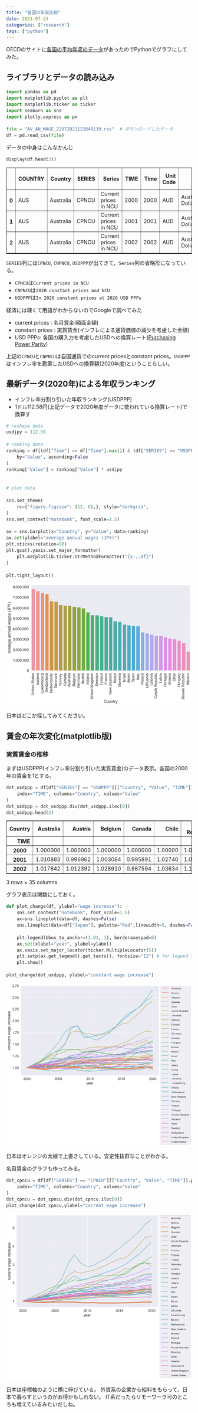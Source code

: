 ```yaml
---
title: "各国の年収比較"
date: 2021-07-23
categories: ["research"]
tags: ["python"]
---
```


OECDのサイトに[各国の平均年収のデータ](https://stats.oecd.org/Index.aspx?DataSetCode=RMW)があったのでPythonでグラフにしてみた。

<!--more-->

## ライブラリとデータの読み込み


```python
import pandas as pd
import matplotlib.pyplot as plt
import matplotlib.ticker as ticker
import seaborn as sns
import plotly.express as px

file = "AV_AN_WAGE_22072021122640139.csv"  # ダウンロードしたデータ
df = pd.read_csv(file)
```

データの中身はこんなかんじ


```python
display(df.head(3))
```


<div>
<style scoped>
    .dataframe tbody tr th:only-of-type {
        vertical-align: middle;
    }

    .dataframe tbody tr th {
        vertical-align: top;
    }

    .dataframe thead th {
        text-align: right;
    }
</style>
<table border="1" class="dataframe">
  <thead>
    <tr style="text-align: right;">
      <th></th>
      <th>COUNTRY</th>
      <th>Country</th>
      <th>SERIES</th>
      <th>Series</th>
      <th>TIME</th>
      <th>Time</th>
      <th>Unit Code</th>
      <th>Unit</th>
      <th>PowerCode Code</th>
      <th>PowerCode</th>
      <th>Reference Period Code</th>
      <th>Reference Period</th>
      <th>Value</th>
      <th>Flag Codes</th>
      <th>Flags</th>
    </tr>
  </thead>
  <tbody>
    <tr>
      <th>0</th>
      <td>AUS</td>
      <td>Australia</td>
      <td>CPNCU</td>
      <td>Current prices in NCU</td>
      <td>2000</td>
      <td>2000</td>
      <td>AUD</td>
      <td>Australian Dollar</td>
      <td>0</td>
      <td>Units</td>
      <td>NaN</td>
      <td>NaN</td>
      <td>46286.111081</td>
      <td>NaN</td>
      <td>NaN</td>
    </tr>
    <tr>
      <th>1</th>
      <td>AUS</td>
      <td>Australia</td>
      <td>CPNCU</td>
      <td>Current prices in NCU</td>
      <td>2001</td>
      <td>2001</td>
      <td>AUD</td>
      <td>Australian Dollar</td>
      <td>0</td>
      <td>Units</td>
      <td>NaN</td>
      <td>NaN</td>
      <td>48366.628479</td>
      <td>NaN</td>
      <td>NaN</td>
    </tr>
    <tr>
      <th>2</th>
      <td>AUS</td>
      <td>Australia</td>
      <td>CPNCU</td>
      <td>Current prices in NCU</td>
      <td>2002</td>
      <td>2002</td>
      <td>AUD</td>
      <td>Australian Dollar</td>
      <td>0</td>
      <td>Units</td>
      <td>NaN</td>
      <td>NaN</td>
      <td>50109.137562</td>
      <td>NaN</td>
      <td>NaN</td>
    </tr>
  </tbody>
</table>
</div>


`SERIES`列には`CPNCU`, `CNPNCU`, `USDPPP`が出てきて，`Series`列の省略形になっている。

- `CPNCU`は`Current prices in NCU`
- `CNPNCU`は`2020 constant prices and NCU`
- `USDPPP`は`In 2020 constant prices at 2020 USD PPPs`

経済には疎くて用語がわからないのでGoogleで調べてみた
- current prices : 名目賃金(額面金額)
- constant prices : 実質賃金(インフレによる通貨価値の減少を考慮した金額)
- USD PPPs: 各国の購入力を考慮したUSDへの換算レート([Purchasing Power Parity](http://uis.unesco.org/en/glossary-term/purchasing-power-parity-ppp))

上記の`CPNCU`と`CNPNCU`は自国通貨でのcurrent pricesとconstant prices。`USDPPP`はインフレ率を勘案したUSDへの換算額(2020年度)ということらしい。

## 最新データ(2020年)による年収ランキング

- インフレ率分割り引いた年収ランキング(USDPPP)
- 1ドル112.58円(上記データで2020年度データに使われている換算レート)で換算す


```python
# reshape data
usdjpy = 112.58

# ranking data
ranking = df[(df["Time"] == df["Time"].max()) & (df["SERIES"] == "USDPPP")].sort_values(
    by="Value", ascending=False
)
ranking["Value"] = ranking["Value"] * usdjpy


# plot data

sns.set_theme(
    rc={"figure.figsize": (12, 8),}, style="darkgrid",
)
sns.set_context("notebook", font_scale=1.5)

ax = sns.barplot(x="Country", y="Value", data=ranking)
ax.set(ylabel="average annual wages (JPY)")
plt.xticks(rotation=90)
plt.gca().yaxis.set_major_formatter(
    plt.matplotlib.ticker.StrMethodFormatter("{x:,.0f}")
)

plt.tight_layout()
```

   
![png](output_7_0.png)
    
日本はどこか探してみてください。

## 賃金の年次変化(matplotlib版)
### 実質賃金の推移

まずはUSDPPP(インフレ率分割り引いた実質賃金)のデータ表示。各国の2000年の賃金を1とする。

```python
dot_usdppp = df[df["SERIES"] == "USDPPP"][["Country", "Value", "TIME"]].pivot(
    index="TIME", columns="Country", values="Value"
)
dot_usdppp = dot_usdppp.div(dot_usdppp.iloc[0])
dot_usdppp.head(3)
```


<div>
<style scoped>
    .dataframe tbody tr th:only-of-type {
        vertical-align: middle;
    }

    .dataframe tbody tr th {
        vertical-align: top;
    }

    .dataframe thead th {
        text-align: right;
    }
</style>
<table border="1" class="dataframe">
  <thead>
    <tr style="text-align: right;">
      <th>Country</th>
      <th>Australia</th>
      <th>Austria</th>
      <th>Belgium</th>
      <th>Canada</th>
      <th>Chile</th>
      <th>Czech Republic</th>
      <th>Denmark</th>
      <th>Estonia</th>
      <th>Finland</th>
      <th>France</th>
      <th>...</th>
      <th>Norway</th>
      <th>Poland</th>
      <th>Portugal</th>
      <th>Slovak Republic</th>
      <th>Slovenia</th>
      <th>Spain</th>
      <th>Sweden</th>
      <th>Switzerland</th>
      <th>United Kingdom</th>
      <th>United States</th>
    </tr>
    <tr>
      <th>TIME</th>
      <th></th>
      <th></th>
      <th></th>
      <th></th>
      <th></th>
      <th></th>
      <th></th>
      <th></th>
      <th></th>
      <th></th>
      <th></th>
      <th></th>
      <th></th>
      <th></th>
      <th></th>
      <th></th>
      <th></th>
      <th></th>
      <th></th>
      <th></th>
      <th></th>
    </tr>
  </thead>
  <tbody>
    <tr>
      <th>2000</th>
      <td>1.000000</td>
      <td>1.000000</td>
      <td>1.000000</td>
      <td>1.000000</td>
      <td>1.00000</td>
      <td>1.000000</td>
      <td>1.000000</td>
      <td>1.000000</td>
      <td>1.000000</td>
      <td>1.000000</td>
      <td>...</td>
      <td>1.000000</td>
      <td>1.000000</td>
      <td>1.000000</td>
      <td>1.000000</td>
      <td>1.000000</td>
      <td>1.000000</td>
      <td>1.000000</td>
      <td>1.000000</td>
      <td>1.000000</td>
      <td>1.000000</td>
    </tr>
    <tr>
      <th>2001</th>
      <td>1.010883</td>
      <td>0.996962</td>
      <td>1.003084</td>
      <td>0.995891</td>
      <td>1.02740</td>
      <td>1.051571</td>
      <td>1.006660</td>
      <td>1.034993</td>
      <td>1.005260</td>
      <td>1.006325</td>
      <td>...</td>
      <td>1.024379</td>
      <td>1.057132</td>
      <td>1.004056</td>
      <td>1.000000</td>
      <td>1.040772</td>
      <td>0.994779</td>
      <td>1.011863</td>
      <td>1.057034</td>
      <td>1.042075</td>
      <td>1.008469</td>
    </tr>
    <tr>
      <th>2002</th>
      <td>1.017842</td>
      <td>1.012392</td>
      <td>1.028910</td>
      <td>0.987594</td>
      <td>1.03634</td>
      <td>1.115248</td>
      <td>1.029816</td>
      <td>1.096847</td>
      <td>1.010661</td>
      <td>1.033491</td>
      <td>...</td>
      <td>1.066971</td>
      <td>1.054004</td>
      <td>1.003560</td>
      <td>1.051607</td>
      <td>1.043738</td>
      <td>0.999752</td>
      <td>1.025093</td>
      <td>1.077983</td>
      <td>1.058818</td>
      <td>1.016417</td>
    </tr>
  </tbody>
</table>
<p>3 rows × 35 columns</p>
</div>



グラフ表示は関数にしておく。


```python
def plot_change(df, ylabel="wage increase"):
    sns.set_context("notebook", font_scale=1.5)
    ax=sns.lineplot(data=df, dashes=False)
    sns.lineplot(data=df["Japan"], palette="Red",linewidth=5, dashes=False)

    plt.legend(bbox_to_anchor=(1.01, 1), borderaxespad=0)
    ax.set(xlabel="year", ylabel=ylabel)
    ax.xaxis.set_major_locator(ticker.MultipleLocator(5))
    plt.setp(ax.get_legend().get_texts(), fontsize="12") # for legend text
    plt.show()

plot_change(dot_usdppp, ylabel="constant wage increase")
```


    
![png](output_11_0.png)
    
日本はオレンジの太線で上書きしている。安定性抜群なことがわかる。

名目賃金のグラフも作ってみる。


```python
dot_cpncu = df[df["SERIES"] == "CPNCU"][["Country", "Value", "TIME"]].pivot(
    index="TIME", columns="Country", values="Value"
)
dot_cpncu = dot_cpncu.div(dot_cpncu.iloc[0])
plot_change(dot_cpncu,ylabel="current wage increase")
```
    
![png](output_13_0.png)

日本は座標軸のように横に伸びている。
外資系の企業から給料をもらって，日本で暮らすというのがお得かもしれない。
IT系だったらリモーワーク可のところも増えているみたいだしね。

